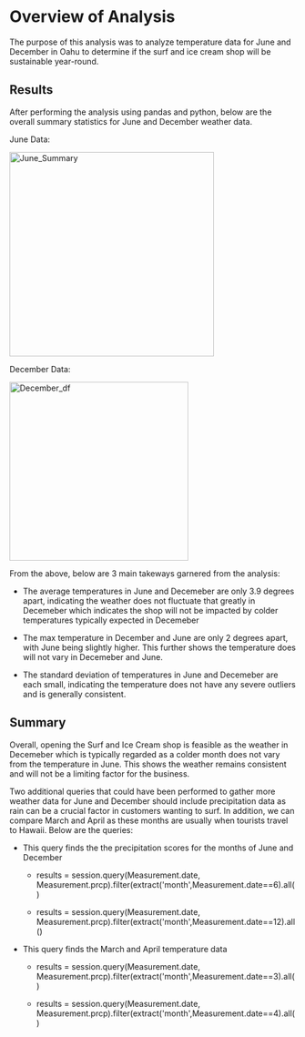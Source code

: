 # Overview of Analysis 

The purpose of this analysis was to analyze temperature data for June and December in Oahu to determine if the surf and ice cream shop will be sustainable year-round. 

## Results 

After performing the analysis using pandas and python, below are the overall summary statistics for June and December weather data. 

June Data:

<img width="359" alt="June_Summary" src="https://user-images.githubusercontent.com/101602688/168943289-45868f44-90b3-412b-bc08-8343e63495bf.png">

December Data:

<img width="314" alt="December_df" src="https://user-images.githubusercontent.com/101602688/168943295-709a2bd5-dd9b-48eb-9b46-29dcfe049b96.png">


From the above, below are 3 main takeways garnered from the analysis:

* The average temperatures in June and Decemeber are only 3.9 degrees apart, indicating the weather does not fluctuate that greatly in Decemeber which indicates the shop will not be impacted by colder temperatures typically expected in Decemeber 

* The max temperature in December and June are only 2 degrees apart, with June being slightly higher. This further shows the temperature does will not vary in Decemeber and June. 

* The standard deviation of temperatures in June and Decemeber are each small, indicating the temperature does not have any severe outliers and is generally consistent. 

## Summary 

Overall, opening the Surf and Ice Cream shop is feasible as the weather in Decemeber which is typically regarded as a colder month does not vary from the temperature in June. This shows the weather remains consistent and will not be a limiting factor for the business. 

Two additional queries that could have been performed to gather more weather data for June and December should include precipitation data as rain can be a crucial factor in customers wanting to surf. In addition, we can compare March and April as these months are usually when tourists travel to Hawaii. Below are the queries: 

* This query finds the the precipitation scores for the months of June and December 

    * results = session.query(Measurement.date, Measurement.prcp).filter(extract('month',Measurement.date==6).all()

    *  results = session.query(Measurement.date, Measurement.prcp).filter(extract('month',Measurement.date==12).all()

* This query finds the March and April temperature data 

    * results = session.query(Measurement.date, Measurement.prcp).filter(extract('month',Measurement.date==3).all()

    *  results = session.query(Measurement.date, Measurement.prcp).filter(extract('month',Measurement.date==4).all()



